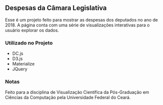 ## Despesas da Câmara Legislativa
Esse é um projeto feito para mostrar as despesas dos deputados no ano de 2018. A página conta com uma série de visualizações interativas para o usuário explorar os dados.

### Utilizado no Projeto
- DC.js
- D3.js
- Materialize
- JQuery

### Notas
Feito para a disciplina de Visualização Científica da Pós-Graduação em Ciências da Computação pela Universidade Federal do Ceará.